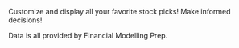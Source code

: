 Customize and display all your favorite stock picks! Make informed decisions!

Data is all provided by Financial Modelling Prep.
